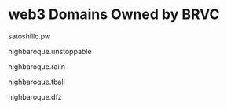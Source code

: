 # web3 Domains Owned by BRVC

satoshillc.pw

highbaroque.unstoppable

highbaroque.raiin

highbaroque.tball

highbaroque.dfz
